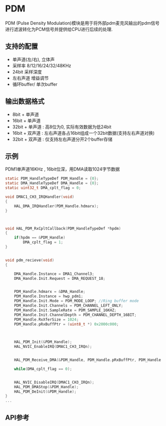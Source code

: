 # PDM

 PDM (Pulse Density Modulation)模块是用于将外部pdm麦克风输出的pdm信号进行滤波转化为PCM信号并提供给CPU进行后续的处理.

## 支持的配置
 - 单声道(左/右), 立体声
 - 采样率 8/12/16/24/32/48KHz
 - 24bit 采样深度
 - 左右声道 增益调节
 - 循环buffer/ 单次buffer


## 输出数据格式
  - 8bit  + 单声道
  - 16bit + 单声道
  - 32bit + 单声道 :  高8位为0, 实际有效数据为低24bit
  - 16bit + 双声道 :  左右声道各占16bit组成一个32bit数据(支持左右声道对换)
  - 32bit + 双声道 :  仅支持左右声道分开2个buffer存储


## 示例
PDM1单声道16KHz   , 16bit位深，用DMA读取1024字节数据

```c
static PDM_HandleTypeDef PDM_Handle = {0};
static DMA_HandleTypeDef DMA_Handle = {0};
static uint32_t DMA_cplt_flag = 0;

void DMAC1_CH3_IRQHandler(void)
{
    HAL_DMA_IRQHandler(PDM_Handle.hdmarx);
}



void HAL_PDM_RxCpltCallback(PDM_HandleTypeDef *hpdm)
{
    if(hpdm == &PDM_Handle)
        DMA_cplt_flag = 1;
}


void pdm_recieve(void)
{

    DMA_Handle.Instance = DMA1_Channel3;
    DMA_Handle.Init.Request = DMA_REQUEST_18;


    PDM_Handle.hdmarx = &DMA_Handle;
    PDM_Handle.Instance = hwp_pdm1;
    PDM_Handle.Init.Mode = PDM_MODE_LOOP; //Ring buffer mode
    PDM_Handle.Init.Channels = PDM_CHANNEL_LEFT_ONLY;
    PDM_Handle.Init.SampleRate = PDM_SAMPLE_16KHZ;
    PDM_Handle.Init.ChannelDepth = PDM_CHANNEL_DEPTH_16BIT;
    PDM_Handle.RxXferSize = 1024;
    PDM_Handle.pRxBuffPtr = (uint8_t *) 0x2000c000;
    


    HAL_PDM_Init(&PDM_Handle);
    HAL_NVIC_EnableIRQ(DMAC1_CH3_IRQn);


    HAL_PDM_Receive_DMA(&PDM_Handle, PDM_Handle.pRxBuffPtr, PDM_Handle.RxXferSize);

    while(DMA_cplt_flag == 0);


    HAL_NVIC_DisableIRQ(DMAC1_CH3_IRQn);
    HAL_PDM_DMAStop(&PDM_Handle);
    HAL_PDM_DeInit(&PDM_Handle);
}
...
```


## API参考
[](/api/hal/pdm.md)

